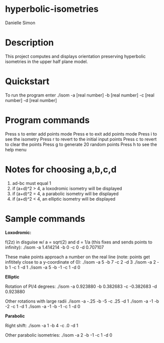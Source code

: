 # hyperbolic-isometries
Danielle Simon

# Description
This project computes and displays orientation preserving hyperbolic isometries in the upper half plane model.

# Quickstart
To run the program enter ./isom -a [real number] -b [real number] -c [real number] -d [real number]

# Program commands
Press s to enter add points mode
Press e to exit add points mode
Press i to see the isometry
Press r to revert to the initial input points
Press c to revert to clear the points
Press g to generate 20 random points
Press h to see the help menu

# Notes for choosing a,b,c,d
1. ad-bc must equal 1
2. if (a+d)^2 > 4, a loxodromic isometry will be displayed
3. if (a+d)^2 = 4, a parabolic isometry will be displayed
4. if (a+d)^2 < 4, an elliptic isometry will be displayed

# Sample commands

**Loxodromic:**

f(2z) in disguise w/ a = sqrt(2) and d = 1/a (this fixes and sends points to infinity):
./isom -a 1.414214 -b 0 -c 0 -d 0.707107

These make points approach a number on the real line (note: points get infititely close to a y-coordinate of 0):
./isom -a 5 -b 7 -c 2 -d 3
./isom -a 2 -b 1 -c 1 -d 1
./isom -a 5 -b -1 -c 1 -d 0

**Elliptic**

Rotation of PI/4 degrees:
./isom -a 0.923880 -b 0.382683 -c -0.382683 -d 0.923880

Other rotations with large radii
./isom -a -.25 -b -5 -c .25 -d 1
./isom -a -1 -b -2 -c 1 -d 1
./isom -a -1 -b -1 -c 1 -d 0

**Parabolic**

Right shift:
./isom -a 1 -b 4 -c .0 -d 1

Other parabolic isometries:
./isom -a 2 -b -1 -c 1 -d 0

